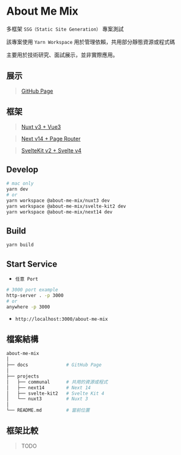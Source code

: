 # About Me Mix

多框架 `SSG（Static Site Generation）` 專案測試

該專案使用 `Yarn Workspace` 用於管理依賴，共用部分靜態資源或程式碼

主要用於技術研究、面試展示，並非實際應用。

## 展示

> [GitHub Page](https://jheng-jie.github.io/about-me-mix/react/zh/home/)

## 框架

> [Nuxt v3 + Vue3](./projects/nuxt3/README.md)

> [Next v14 + Page Router](./projects/next14/README.md)

> [SvelteKit v2 + Svelte v4](./projects/svelte-kit2/README.md)

## Develop

```sh
# mac only
yarn dev
# or
yarn workspace @about-me-mix/nuxt3 dev
yarn workspace @about-me-mix/svelte-kit2 dev
yarn workspace @about-me-mix/next14 dev
```

## Build

```sh
yarn build
```

## Start Service

- `任意 Port`

```sh
# 3000 port example
http-server . -p 3000
# or
anywhere -p 3000
```

- `http://localhost:3000/about-me-mix`

## 檔案結構

```bash
about-me-mix
│
├── docs              # GitHub Page
│
├── projects
│   ├── communal      # 共用的資源或程式
│   ├── next14        # Next 14
│   ├── svelte-kit2   # Svelte Kit 4
│   └── nuxt3         # Nuxt 3
│
└── README.md         # 當前位置
```

## 框架比較

> TODO
